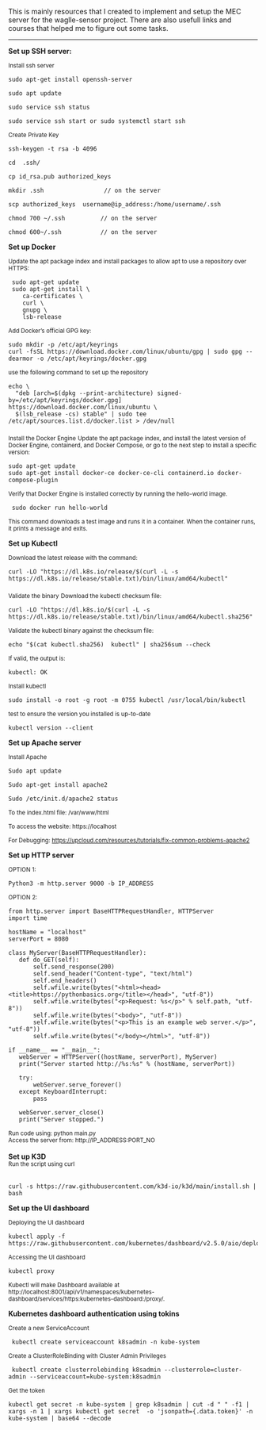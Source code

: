 This is mainly resources that I created to implement and setup the MEC server for the waglle-sensor project. There are also usefull links and courses 
that helped me to figure out some tasks.

<hr>

<b>Set up SSH server:</b> 

<sub>Install ssh server</sub>
```
sudo apt-get install openssh-server

sudo apt update

sudo service ssh status

sudo service ssh start or sudo systemctl start ssh
```


<sub>Create Private Key</sub>

```
ssh-keygen -t rsa -b 4096

cd  .ssh/

cp id_rsa.pub authorized_keys

mkdir .ssh                 // on the server

scp authorized_keys  username@ip_address:/home/username/.ssh

chmod 700 ~/.ssh          // on the server

chmod 600~/.ssh           // on the server
```


<b>Set up Docker</b>

<sub>Update the apt package index and install packages to allow apt to use a repository over HTTPS:</sub>
```
 sudo apt-get update
 sudo apt-get install \
    ca-certificates \
    curl \
    gnupg \
    lsb-release
```

<sub>Add Docker’s official GPG key:</sub>
```
sudo mkdir -p /etc/apt/keyrings
curl -fsSL https://download.docker.com/linux/ubuntu/gpg | sudo gpg --dearmor -o /etc/apt/keyrings/docker.gpg
```
<sub>use the following command to set up the repository</sub>
```
echo \
  "deb [arch=$(dpkg --print-architecture) signed-by=/etc/apt/keyrings/docker.gpg] https://download.docker.com/linux/ubuntu \
  $(lsb_release -cs) stable" | sudo tee /etc/apt/sources.list.d/docker.list > /dev/null
```
<sub>Install the Docker Engine</sub>
<sub>Update the apt package index, and install the latest version of Docker Engine, containerd, and Docker Compose, or go to the next step to install a specific version:</sub>

```
sudo apt-get update
sudo apt-get install docker-ce docker-ce-cli containerd.io docker-compose-plugin
```

<sub>Verify that Docker Engine is installed correctly by running the hello-world image.</sub>
```
 sudo docker run hello-world
```
<sub>This command downloads a test image and runs it in a container. When the container runs, it prints a message and exits.</sub>


<b>Set up Kubectl</b>

<sub>Download the latest release with the command:</sub>

```
curl -LO "https://dl.k8s.io/release/$(curl -L -s https://dl.k8s.io/release/stable.txt)/bin/linux/amd64/kubectl"
```
<sub>Validate the binary</sub>
<sub>Download the kubectl checksum file:</sub>
```
curl -LO "https://dl.k8s.io/$(curl -L -s https://dl.k8s.io/release/stable.txt)/bin/linux/amd64/kubectl.sha256"
```
<sub>Validate the kubectl binary against the checksum file:</sub>
```
echo "$(cat kubectl.sha256)  kubectl" | sha256sum --check
```
<sub>If valid, the output is:</sub>
```
kubectl: OK
```
<sub>Install kubectl</sub>
```
sudo install -o root -g root -m 0755 kubectl /usr/local/bin/kubectl
```
<sub>test to ensure the version you installed is up-to-date</sub>
```
kubectl version --client
```

<b>Set up Apache server</b>

<sub>Install Apache</sub>
```
Sudo apt update

Sudo apt-get install apache2

Sudo /etc/init.d/apache2 status
```
<sub>To the index.html file: /var/www/html </sub>

<sub>To access the website: https://localhost </sub>

<sub>For Debugging: https://upcloud.com/resources/tutorials/fix-common-problems-apache2</sub>

<b>Set up HTTP server</b>

<sub>OPTION 1:</sub>
```
Python3 -m http.server 9000 -b IP_ADDRESS
```
<sub>OPTION 2:</sub>
```
from http.server import BaseHTTPRequestHandler, HTTPServer
import time

hostName = "localhost"
serverPort = 8080

class MyServer(BaseHTTPRequestHandler):
   def do_GET(self):
       self.send_response(200)
       self.send_header("Content-type", "text/html")
       self.end_headers()
       self.wfile.write(bytes("<html><head><title>https://pythonbasics.org</title></head>", "utf-8"))
       self.wfile.write(bytes("<p>Request: %s</p>" % self.path, "utf-8"))
       self.wfile.write(bytes("<body>", "utf-8"))
       self.wfile.write(bytes("<p>This is an example web server.</p>", "utf-8"))
       self.wfile.write(bytes("</body></html>", "utf-8"))

if __name__ == "__main__":       
   webServer = HTTPServer((hostName, serverPort), MyServer)
   print("Server started http://%s:%s" % (hostName, serverPort))

   try:
       webServer.serve_forever()
   except KeyboardInterrupt:
       pass

   webServer.server_close()
   print("Server stopped.")
```
<sub>
  Run code using: python main.py
 </sub>
 
 <br>
<sub>
  Access the server from: http://IP_ADDRESS:PORT_NO
</sub>
<br>


<br>
<b>Set up K3D</b>
<br>
<sub>Run the script using curl</sub>
<br>
<br>


```
curl -s https://raw.githubusercontent.com/k3d-io/k3d/main/install.sh | bash
```

<b>Set up the UI dashboard</b>

<sub>Deploying the UI dashboard</sub>

```
kubectl apply -f https://raw.githubusercontent.com/kubernetes/dashboard/v2.5.0/aio/deploy/recommended.yaml
```

<sub>Accessing the UI dashboard</sub>

```
kubectl proxy
```
<sub> Kubectl will make Dashboard available at http://localhost:8001/api/v1/namespaces/kubernetes-dashboard/services/https:kubernetes-dashboard:/proxy/.</sub>

<b>Kubernetes dashboard authentication using tokins</b>
 
<sub>Create a new ServiceAccount</sub>
 
```
 kubectl create serviceaccount k8sadmin -n kube-system
```
 
<sub>Create a ClusterRoleBinding with Cluster Admin Privileges</sub>
 
```
 kubectl create clusterrolebinding k8sadmin --clusterrole=cluster-admin --serviceaccount=kube-system:k8sadmin
```
 
<sub>Get the token</sub>
 
 ```
kubectl get secret -n kube-system | grep k8sadmin | cut -d " " -f1 | xargs -n 1 | xargs kubectl get secret  -o 'jsonpath={.data.token}' -n kube-system | base64 --decode
```
